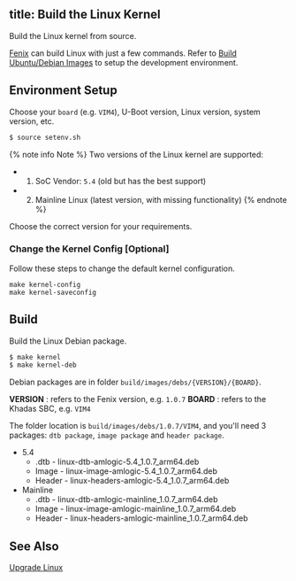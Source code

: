 title: Build the Linux Kernel
---

Build the Linux kernel from source.

[Fenix](https://github.com/khadas/fenix) can build Linux with just a few commands. Refer to [Build Ubuntu/Debian Images](FenixScript.html) to setup the development environment.


## Environment Setup

Choose your `board` (e.g. `VIM4`), U-Boot version, Linux version, system version, etc.

```bash
$ source setenv.sh
```

{% note info Note %}
Two versions of the Linux kernel are supported:
* 1. SoC Vendor: `5.4` (old but has the best support)
* 2. Mainline Linux (latest version, with missing functionality)
{% endnote %}

Choose the correct version for your requirements.

### Change the Kernel Config [Optional]

Follow these steps to change the default kernel configuration.

```
make kernel-config
make kernel-saveconfig
```

## Build

Build the Linux Debian package.

```bash
$ make kernel
$ make kernel-deb
```

Debian packages are in folder `build/images/debs/{VERSION}/{BOARD}`.

**VERSION** : refers to the Fenix version, e.g. `1.0.7`
**BOARD** : refers to the Khadas SBC, e.g. `VIM4`

The folder location is `build/images/debs/1.0.7/VIM4`, and you'll need 3 packages: `dtb package`, `image package` and `header package`.

* 5.4
  * .dtb - linux-dtb-amlogic-5.4_1.0.7_arm64.deb
  * Image - linux-image-amlogic-5.4_1.0.7_arm64.deb
  * Header - linux-headers-amlogic-5.4_1.0.7_arm64.deb
* Mainline
  * .dtb - linux-dtb-amlogic-mainline_1.0.7_arm64.deb
  * Image - linux-image-amlogic-mainline_1.0.7_arm64.deb
  * Header - linux-headers-amlogic-mainline_1.0.7_arm64.deb

## See Also
[Upgrade Linux](UpgradeLinuxKernel.html)
